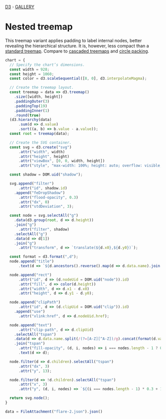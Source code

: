 <div style="color: grey; font: 13px/25.5px var(--sans-serif); text-transform: uppercase;"><h1 style="display: none;">Nested treemap</h1><a href="https://d3js.org/">D3</a> › <a href="/@d3/gallery">Gallery</a></div>

# Nested treemap

This treemap variant applies padding to label internal nodes, better revealing the hierarchical structure. It is, however, less compact than a [standard treemap](/@d3/treemap). Compare to [cascaded treemaps](/@d3/cascaded-treemap) and [circle packing](/@d3/circle-packing).

```js echo
chart = {
  // Specify the chart’s dimensions.
  const width = 928;
  const height = 1060;
  const color = d3.scaleSequential([8, 0], d3.interpolateMagma);

  // Create the treemap layout.
  const treemap = data => d3.treemap()
    .size([width, height])
    .paddingOuter(3)
    .paddingTop(19)
    .paddingInner(1)
    .round(true)
  (d3.hierarchy(data)
      .sum(d => d.value)
      .sort((a, b) => b.value - a.value));
  const root = treemap(data);

  // Create the SVG container.
  const svg = d3.create("svg")
      .attr("width", width)
      .attr("height", height)
      .attr("viewBox", [0, 0, width, height])
      .attr("style", "max-width: 100%; height: auto; overflow: visible; font: 10px sans-serif;");

  const shadow = DOM.uid("shadow");

  svg.append("filter")
      .attr("id", shadow.id)
    .append("feDropShadow")
      .attr("flood-opacity", 0.3)
      .attr("dx", 0)
      .attr("stdDeviation", 3);

  const node = svg.selectAll("g")
    .data(d3.group(root, d => d.height))
    .join("g")
      .attr("filter", shadow)
    .selectAll("g")
    .data(d => d[1])
    .join("g")
      .attr("transform", d => `translate(${d.x0},${d.y0})`);

  const format = d3.format(",d");
  node.append("title")
      .text(d => `${d.ancestors().reverse().map(d => d.data.name).join("/")}\n${format(d.value)}`);

  node.append("rect")
      .attr("id", d => (d.nodeUid = DOM.uid("node")).id)
      .attr("fill", d => color(d.height))
      .attr("width", d => d.x1 - d.x0)
      .attr("height", d => d.y1 - d.y0);

  node.append("clipPath")
      .attr("id", d => (d.clipUid = DOM.uid("clip")).id)
    .append("use")
      .attr("xlink:href", d => d.nodeUid.href);

  node.append("text")
      .attr("clip-path", d => d.clipUid)
    .selectAll("tspan")
    .data(d => d.data.name.split(/(?=[A-Z][^A-Z])/g).concat(format(d.value)))
    .join("tspan")
      .attr("fill-opacity", (d, i, nodes) => i === nodes.length - 1 ? 0.7 : null)
      .text(d => d);

  node.filter(d => d.children).selectAll("tspan")
      .attr("dx", 3)
      .attr("y", 13);

  node.filter(d => !d.children).selectAll("tspan")
      .attr("x", 3)
      .attr("y", (d, i, nodes) => `${(i === nodes.length - 1) * 0.3 + 1.1 + i * 0.9}em`);

  return svg.node();
}
```

```js echo
data = FileAttachment("flare-2.json").json()
```
